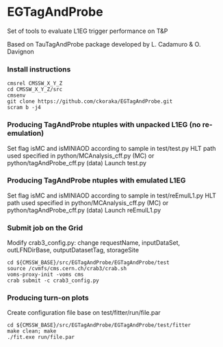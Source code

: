 # EGTagAndProbe
Set of tools to evaluate L1EG trigger performance on T&amp;P

Based on TauTagAndProbe package developed by L. Cadamuro & O. Davignon

### Install instructions
```
cmsrel CMSSW_X_Y_Z
cd CMSSW_X_Y_Z/src
cmsenv
git clone https://github.com/ckoraka/EGTagAndProbe.git
scram b -j4
```

### Producing TagAndProbe ntuples with unpacked L1EG (no re-emulation)
Set flag isMC and isMINIAOD according to sample in test/test.py
HLT path used specified in python/MCAnalysis_cff.py (MC) or python/tagAndProbe_cff.py (data)
Launch test.py

### Producing TagAndProbe ntuples with emulated L1EG
Set flag isMC and isMINIAOD according to sample in test/reEmulL1.py
HLT path used specified in python/MCAnalysis_cff.py (MC) or python/tagAndProbe_cff.py (data)
Launch reEmulL1.py


### Submit job on the Grid
Modify crab3_config.py: change requestName, inputDataSet, outLFNDirBase, outputDatasetTag, storageSite
```
cd ${CMSSW_BASE}/src/EGTagAndProbe/EGTagAndProbe/test
source /cvmfs/cms.cern.ch/crab3/crab.sh
voms-proxy-init -voms cms
crab submit -c crab3_config.py
```

### Producing turn-on plots
Create configuration file base on test/fitter/run/file.par
```
cd ${CMSSW_BASE}/src/EGTagAndProbe/EGTagAndProbe/test/fitter
make clean; make
./fit.exe run/file.par
```
